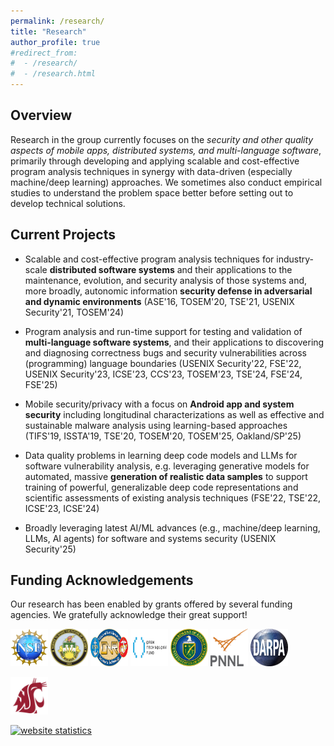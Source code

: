 ```yaml
---
permalink: /research/
title: "Research"
author_profile: true
#redirect_from: 
#  - /research/
#  - /research.html
---
```

<title>Research - Haipeng Cai</title>
<style>
img {
  max-width: 100%;
}
img.thumbnail {
  width: 60px;
  height: 60px;
}
.output {
    font: 1rem 'Fira Sans', sans-serif;
}

table, th, td {
  border: 0px solid white;
}
</style>

## Overview 

Research in the group currently focuses on the <em>security and other quality aspects of mobile apps, distributed systems, and multi-language software</em>, primarily through developing and applying scalable and cost-effective program analysis techniques in synergy with data-driven (especially machine/deep learning) approaches. We sometimes also conduct empirical studies to understand the problem space better before setting out to develop technical solutions.

## Current Projects

* Scalable and cost-effective program analysis techniques for industry-scale **distributed software systems** and their applications to the maintenance, evolution, and security analysis of those systems and, more broadly, autonomic information **security defense in adversarial and dynamic environments** (ASE'16, TOSEM'20, TSE'21, USENIX Security'21, TOSEM'24)

* Program analysis and run-time support for testing and validation of **multi-language software systems**, and their applications to discovering and diagnosing correctness bugs and security vulnerabilities across (programming) language boundaries (USENIX Security'22, FSE'22, USENIX Security'23, ICSE'23, CCS'23, TOSEM'23, TSE'24, FSE'24, FSE'25)

* Mobile security/privacy with a focus on **Android app and system security** including longitudinal characterizations as well as effective and sustainable malware analysis using learning-based approaches (TIFS'19, ISSTA'19, TSE'20, TOSEM'20, TOSEM'25, Oakland/SP'25)

* Data quality problems in learning deep code models and LLMs for software vulnerability analysis, e.g. leveraging generative models for automated, massive **generation of realistic data samples** to support training of powerful, generalizable deep code representations and scientific assessments of existing analysis techniques (FSE'22, TSE'22, ICSE'23, ICSE'24)

* Broadly leveraging latest AI/ML advances (e.g., machine/deep learning, LLMs, AI agents) for software and systems security (USENIX Security'25)

## Funding Acknowledgements

Our research has been enabled by grants offered by several funding agencies. We gratefully acknowledge their great support!

<a href="https://www.nsf.gov/" title="National Science Foundation"><img src="../images/nsf.png" class="thumbnail" alt="National Science Foundation"></a>
<a href="https://www.arl.army.mil/who-we-are/aro/" title="Army Research Office"><img src="../images/aro.png" class="thumbnail" alt="Army Research Office"></a>
<a href="https://www.onr.navy.mil/" title="Office of Naval Research"><img src="../images/onr.png" class="thumbnail" alt="Office of Naval Research"></a>
<a href="https://www.opentech.fund/" title="Open Technology Fund"><img src="../images/otf.png" class="thumbnail" alt="Open Technology Fund"></a>
<a href="https://www.energy.gov/science/ascr/advanced-scientific-computing-research" title="Department of Energy"><img src="../images/doe.png" class="thumbnail" alt="Department of Energy"></a>
<a href="https://www.pnnl.gov/" title="Pacific Northwest National Laboratory"><img src="../images/doepnnl.png" class="thumbnail" alt="Pacific Northwest National Laboratory"></a>
<a href="https://www.darpa.mil/" title="Defense Advanced Research Projects Agency"><img src="../images/darpa.png" class="thumbnail" alt="Defense Advanced Research Projects Agency"></a>
<!--<td><a href="https://research.wsu.edu/" title="WSU Office of Research"><img src="../images/orso.png" class="thumbnail" alt="WSU Office of Research"></td></a>-->
<!--<td><a href="https://research.wsu.edu/" title="WSU Office of Research"><img src="../images/wsuresearch.jpg" class="thumbnail" alt="WSU Office of Research"></td></a>-->
<a href="https://www.wsu.edu/" title="Washington State University"><img src="../images/wsu-logo.png" class="thumbnail" alt="Washington State University"></a>

<script type="text/javascript">
var sc_project=10604826; 
var sc_invisible=1; 
var sc_security="10996eea"; 
var scJsHost = (("https:" == document.location.protocol) ?
"https://secure." : "http://www.");
document.write("<sc"+"ript type='text/javascript' src='" +
scJsHost+
"statcounter.com/counter/counter.js'></"+"script>");
</script>
<noscript><div class="statcounter"><a title="website
statistics" href="http://statcounter.com/free-web-stats/"
target="_blank"><img class="statcounter"
src="http://c.statcounter.com/10604826/0/10996eea/1/"
alt="website statistics"></a></div></noscript>
